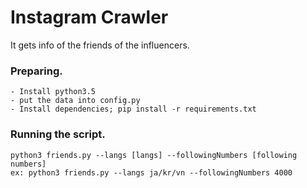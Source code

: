 # Instagram Crawler
It gets info of the friends of the influencers.

### Preparing.
    - Install python3.5
    - put the data into config.py
    - Install dependencies; pip install -r requirements.txt
    
### Running the script. 
    python3 friends.py --langs [langs] --followingNumbers [following numbers]
    ex: python3 friends.py --langs ja/kr/vn --followingNumbers 4000
    
